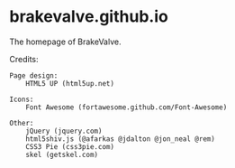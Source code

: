 # brakevalve.github.io
The homepage of BrakeValve.

Credits:

	Page design:
		HTML5 UP (html5up.net)

	Icons:
		Font Awesome (fortawesome.github.com/Font-Awesome)

	Other:
		jQuery (jquery.com)
		html5shiv.js (@afarkas @jdalton @jon_neal @rem)
		CSS3 Pie (css3pie.com)
		skel (getskel.com)
